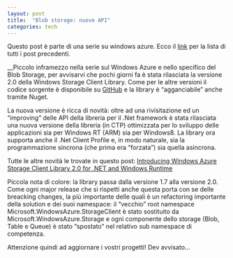 ```yaml
---
layout: post
title:  "Blob storage: nuove API"
categories: tech
---
```



Questo post è parte di una serie su windows azure. Ecco il [link](http://blog.codiceplastico.com/melkio/index.php/2012/10/15/azure-intro/) per la lista di tutti i post precedenti.

__Piccolo inframezzo nella serie sul Windows Azure e nello specifico del Blob Storage, per avvisarvi che pochi giorni fa è stata rilasciata la versione 2.0 della Windows Storage Client Library. Come per le altre versioni il codice sorgente è disponibile su [GitHub](https://github.com/WindowsAzure/azure-sdk-for-net) e la library è &#8220;agganciabile&#8221; anche tramite Nuget.

La nuova versione è ricca di novità: oltre ad una rivisitazione ed un &#8220;improving&#8221; delle API della libreria per il .Net framework è stata rilasciata una nuova versione della libreria (in CTP) ottimizzata per lo sviluppo delle applicazioni sia per Windows RT (ARM) sia per Windows8. La library ora supporta anche il .Net Client Profile e, in modo naturale, sia la programmazione sincrona (che prima era &#8220;forzata&#8221;) sia quella asincrona.

Tutte le altre novità le trovate in questo post: [Introducing Windows Azure Storage Client Library 2.0 for .NET and Windows Runtime](http://blogs.msdn.com/b/windowsazurestorage/archive/2012/10/29/introducing-windows-azure-storage-client-library-2-0-for-net-and-windows-runtime.aspx)

Piccola nota di colore: la library passa dalla versione 1.7 alla versione 2.0. Come ogni major release che si rispetti anche questa porta con se delle breacking changes, la più importante delle quali è un refactoring importante della solution e dei suoi namespace: il &#8220;vecchio&#8221; root namespace Microsoft.WindowsAzure.StorageClient è stato sostituito da Microsoft.WindowsAzure.Storage e ogni componente dello storage (Blob, Table e Queue) è stato &#8220;spostato&#8221; nel relativo sub namespace di competenza.

Attenzione quindi ad aggiornare i vostri progetti!
Dev avvisato&#8230;

